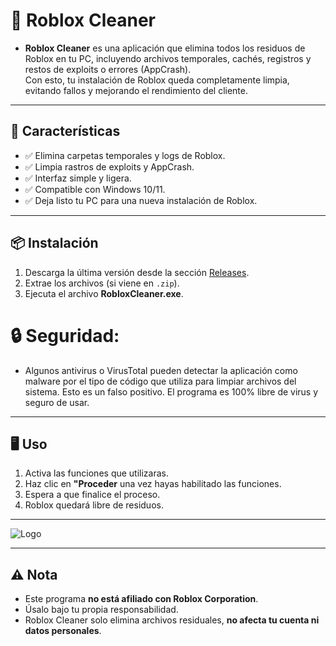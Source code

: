 
# 🧹 Roblox Cleaner

- **Roblox Cleaner** es una aplicación que elimina todos los residuos de Roblox en tu PC, incluyendo archivos temporales, cachés, registros y restos de exploits o errores (AppCrash).  
Con esto, tu instalación de Roblox queda completamente limpia, evitando fallos y mejorando el rendimiento del cliente.

---

## 🚀 Características
- ✅ Elimina carpetas temporales y logs de Roblox.  
- ✅ Limpia rastros de exploits y AppCrash.  
- ✅ Interfaz simple y ligera.  
- ✅ Compatible con Windows 10/11.  
- ✅ Deja listo tu PC para una nueva instalación de Roblox.  

---

## 📦 Instalación
1. Descarga la última versión desde la sección [Releases](https://github.com/Gheotxx/Roblox-Limpiador/releases/tag/Limpiador).  
2. Extrae los archivos (si viene en `.zip`).  
3. Ejecuta el archivo **RobloxCleaner.exe**. 

# 🔒 Seguridad: 

- Algunos antivirus o VirusTotal pueden detectar la aplicación como malware por el tipo de código que utiliza para limpiar archivos del sistema. Esto es un falso positivo. El programa es 100% libre de virus y seguro de usar.

---

## 🖥️ Uso
1. Activa las funciones que utilizaras.  
2. Haz clic en **"Proceder** una vez hayas habilitado las funciones.  
3. Espera a que finalice el proceso.  
4. Roblox quedará libre de residuos. 
---

![Logo](https://i.imgur.com/ymlLvrL.png)

---

## ⚠️ Nota
- Este programa **no está afiliado con Roblox Corporation**.  
- Úsalo bajo tu propia responsabilidad.  
- Roblox Cleaner solo elimina archivos residuales, **no afecta tu cuenta ni datos personales**.

